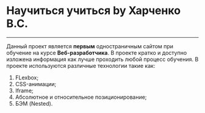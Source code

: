 # Научиться учиться by Харченко В.С.
------
Данный проект является **первым** одностраничным сайтом при обучение на курсе **Веб-разработчика**.
В проекте кратко и доступно изложена информация как лучше проходить любой процесс обучения.
В проекте используются различные технологии такие как:
1. FLexbox;
2. CSS-анимации;
3. Iframe;
4. Абсолютное и относительное позиционирование;
5. БЭМ (Nested).

